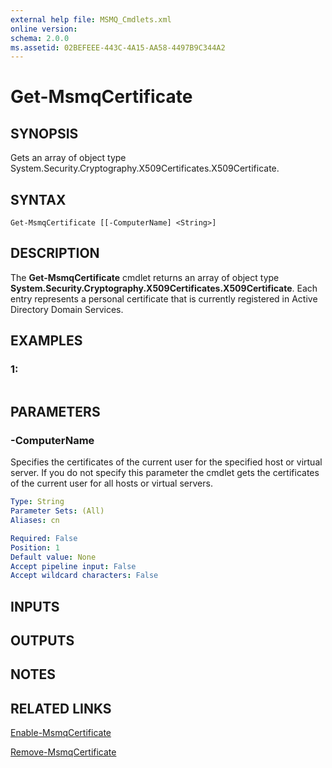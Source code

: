 ```yaml
---
external help file: MSMQ_Cmdlets.xml
online version: 
schema: 2.0.0
ms.assetid: 02BEFEEE-443C-4A15-AA58-4497B9C344A2
---
```


# Get-MsmqCertificate

## SYNOPSIS
Gets an array of object type System.Security.Cryptography.X509Certificates.X509Certificate.

## SYNTAX

```
Get-MsmqCertificate [[-ComputerName] <String>]
```

## DESCRIPTION
The **Get-MsmqCertificate** cmdlet returns an array of object type **System.Security.Cryptography.X509Certificates.X509Certificate**.
Each entry represents a personal certificate that is currently registered in Active Directory Domain Services.

## EXAMPLES

### 1:
```

```

## PARAMETERS

### -ComputerName
Specifies the certificates of the current user for the specified host or virtual server.
If you do not specify this parameter the cmdlet gets the certificates of the current user for all hosts or virtual servers.

```yaml
Type: String
Parameter Sets: (All)
Aliases: cn

Required: False
Position: 1
Default value: None
Accept pipeline input: False
Accept wildcard characters: False
```

## INPUTS

## OUTPUTS

## NOTES

## RELATED LINKS

[Enable-MsmqCertificate](./Enable-MsmqCertificate.md)

[Remove-MsmqCertificate](./Remove-MsmqCertificate.md)

